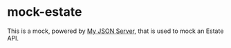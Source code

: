 # mock-estate

This is a mock, powered by [My JSON Server](https://my-json-server.typicode.com/), that is used to mock an Estate API.
